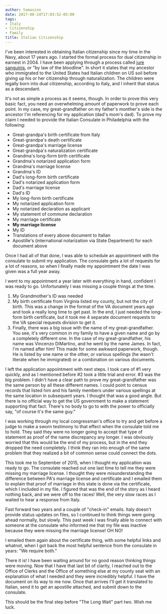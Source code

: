 ```yaml
---
author: tomasino
date: 2017-08-24T17:03:52-05:00
tags:
- Italy
- Citizenship
- Family
title: Italian Citizenship
---
```


I've been interested in obtaining Italian citizenship since my time in the Navy, about 17 years ago. I started the formal process for dual citizenship in earnest in 2004. I have been applying through a process called [jure sanguinis][], or "by law of the bloodline". In short it states that my ancestor who immigrated to the United States had Italian children on US soil before giving up his or her citizenship through naturalization. The children were legally born into dual citizenship, according to Italy, and I inherit that status as a descendant.

It's not as simple a process as it seems, though. In order to prove this very basic fact, you need an overwhelming amount of paperwork to prove each point. In my case, my great-grandfather on my father's monther's side is the ancestor I'm referencing for my application (dad's mom's dad). To prove my claim I needed to provide the Italian Consulate in Philadelphia with the following:

- Great-grandpa's birth certificate from Italy
- Great-grandpa's death certificate
- Great-grandpa's marriage license
- Great-grandpa's naturalization certificate
- Grandma's long-form birth certificate
- Grandma's notarized application form
- Grandma's marriage license
- Grandma's ID
- Dad's long-form birth certificate
- Dad's notarized application form
- Dad's marriage license
- Dad's ID
- My long-form birth certificate
- My notarized application form
- My notarized declaration as applicant
- My statement of commune declaration
- My marriage certificate
- **My marriage license**
- My ID
- Translations of every above document to Italian
- Apostille's (international notarization via State Department) for each document above

Once I had all of that done, I was able to schedule an appointment with the consulate to submit my application. The consulate gets a lot of requests for a lot of reasons, so when I finally made my appointment the date I was given was a full year away.

I went to my appointment a year later with everything in hand, confident I was ready to go. Unfortunately I was missing a couple things at the time.

1. My Grandmother's ID was needed
2. My birth certificate from Virginia listed my county, but not the city of birth. This was a change in the format of the VA document years ago and took a really long time to get past. In the end, I just needed the long-form birth certificate, but it took me 4 separate document requests to the VA special requests division to get it.
3. Finally, there was a big issue with the name of my great-grandfather. You see, it's very common in my family to have a given name and go by a completely different one. In the case of my great-grandfather, his name was Vincenzo DiMartino, and he went by the name James. In fact, I'm named after him! This made for some awkward paperwork, though. He is listed by one name or the other, or various spellings (he wasn't literate when he immigrated) or a combination on various documents.

I left the application appointment with next steps. I took care of #1 very quickly, and as I mentioned before #2 took a little trial and error. #3 was the big problem. I didn't have a clear path to prove my great-grandfather was the same person by all these different names. I could point to census records that listed him and his family members under various spellings at the same location in subsequent years. I thought that was a good angle. But there is no official way to get the US government to make a statement supporting that fact. There's no body to go to with the power to officially say, "of course it's the same guy."

I was working through my local congressman's office to try and get before a judge to make a sworn testimony to that effect when the consulate told me to hold. They said they were no longer going to accept that type of statement as proof of the name discrepancy any longer. I was obviously worried that this would be the end of my process, but in the end they dropped the need completely. I think they ran into enough of the same problem that they realized a bit of common sense could connect the dots.

This took me to September of 2015, when I thought my application was ready to go. The consulate reached out one last time to tell me they were missing my marriage license. I thought they were misunderstanding the difference between PA's marriage license and certificate and I emailed them to explain that proof of marriage in this state is done via the certificate, which I included in my file. I figured that was the end of the story as I heard nothing back, and we were off to the races! Well, the very slow races as I waited to hear a response from Italy.

Fast forward two years and a couple of "check-in" emails. Italy doesn't provide status updates on files, so I continued to think things were going ahead normally, but slowly. This past week I was finally able to connect with someone at the consulate who informed me that my file was inactive because they were missing the marriage license! OH NO!

I emailed them again about the certificate thing, with some helpful links and whatnot, when I got back the most helpful sentence from the consulate in years: "We require both."

There it is! I have been waiting around for no good reason thinking things were moving. Now that I have that last bit of clarity, I reached out to the Office of Clerks and the Office of something else at my county seat with an explanation of what I needed and they were incredibly helpful. I have the document on its way to me now. Once that arrives I'll get it translated to Italian, send it to get an apostille attached, and submit down to the consulate.

This should be the final step before "The Long Wait" part two. Wish me luck.


   [jure sanguinis]: http://www.ambwashingtondc.esteri.it/ambasciata_washington/en/informazioni_e_servizi/cittadinanza-jure-sanguinis.html
      "Citizenship Jure Sanguinis"
